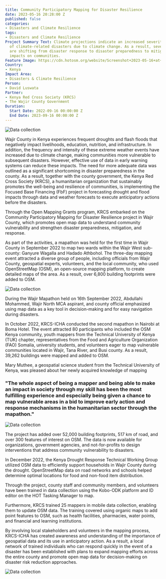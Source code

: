 ```yaml
---
title: Community Participatory Mapping for Disaster Resilience
date: 2023-05-16 20:28:00 Z
published: false
categories:
- Disasters and Climate Resilience
tags:
- Disasters and Climate Resilience
Project Summary Text: Climate projections indicate an increased severity and intensity
  of climate-related disasters due to climate change. As a result, several organizations
  are shifting from disaster response to disaster preparedness to mitigate disaster
  impacts on communities.
Feature Image: https://cdn.hotosm.org/website/Screenshot+2023-05-16+at+1.28.40+PM.png
Country:
- Kenya
Impact Area:
- Disasters & Climate Resilience
Person:
- David Luswata
Partner:
- Kenya Red Cross Society (KRCS)
- The Wajir County Government
Duration:
  Start Date: 2022-09-16 00:00:00 Z
  End Date: 2023-09-16 00:00:00 Z
---
```


![Data collection](https://cdn.hotosm.org/website/dsc_0793-4096x2734.jpg)

Wajir County in Kenya experiences frequent droughts and flash floods that negatively impact livelihoods, education, nutrition, and infrastructure. In addition, the frequency and intensity of these extreme weather events have increased due to climate change, making communities more vulnerable to subsequent disasters. However, effective use of data in early warning systems can reduce these impacts. The need for more adequate data was outlined as a significant shortcoming in disaster preparedness in the county. As a result, together with the county government, the Kenya Red Cross Society (KRCS), a humanitarian organization that sustainably promotes the well-being and resilience of communities, is implementing the Focused Base Financing (FbF) project in forecasting drought and flood impacts through data and weather forecasts to execute anticipatory actions before the disasters.

Through the Open Mapping Grants program, KRCS embarked on the Community Participatory Mapping for Disaster Resilience project in Wajir County, which promotes open map data to understand community vulnerability and strengthen disaster preparedness, mitigation, and response.

As part of the activities, a mapathon was held for the first time in Wajir County in September 2022 to map two wards within the Wajir West sub-county: Ganyure Wagalla and Hadado Athbohol. The three-day mapping event attracted a diverse group of people, including officials from Wajir County, geospatial experts, volunteers, and the local community, who used OpenStreetMap (OSM), an open-source mapping platform, to create detailed maps of the area. As a result, over 6,800 building footprints were added to OSM. 

![Data collection](https://cdn.hotosm.org/website/community-participatory-mapping-for-disaster-resilience-2.jpg)

During the Wajir Mapathon held on 16th September 2022, Abdullahi Mohammed, Wajir North MCA aspirant, and county official emphasized using map data as a key tool in decision-making and for easy navigation during disasters. 

In October 2022, KRCS-ICHA conducted the second mapathon in Nairobi at Boma Hotel. The event attracted 80 participants who included the OSM Kenya community, youth mappers from the Technical University of Kenya (TUK) chapter, representatives from the Food and Agriculture Organization (FAO) Somalia, university students, and volunteers eager to map vulnerable communities located in Wajir, Tana River, and Busi county. As a result, 39,262 buildings were mapped and added to OSM.  

Mary Muthee, a geospatial science student from the Technical University of Kenya, was pleased about her newly acquired knowledge of mapping 

<h3>"The whole aspect of being a mapper and being able to make an impact in society through my skill has been the most fulfilling experience and especially being given a chance to map vulnerable areas in a bid to improve early action and response mechanisms in the humanitarian sector through the mapathon." </h3>

![Data collection](https://cdn.hotosm.org/website/community-participatory-mapping-for-disaster-resilience-3.jpg)

The project has added over 52,000 building footprints, 517 km of road, and over 300 features of interest on OSM. The data is now available for organizations, government agencies, and not-for-profits to design interventions that address community vulnerability to disasters. 

In December 2022, the Kenya Drought Response Technical Working Group utilized OSM data to efficiently support households in Wajir County during the drought. OpenStreetMap data on road networks and schools helped determine optimal locations for food and non-food item distribution.

Through the project, county staff and community members, and volunteers have been trained in data collection using the Kobo-ODK platform and ID editor on the HOT Tasking Manager to map. 

Furthermore, KRCS trained 25 mappers in mobile data collection, enabling them to update OSM data. The training covered using organic maps to add point features to OSM, such as health facilities, pharmacies, water points, and financial and learning institutions. 

By involving local stakeholders and volunteers in the mapping process, KRCS-ICHA has created awareness and understanding of the importance of geospatial data and its use in anticipatory action. As a result, a local network of trained individuals who can respond quickly in the event of a disaster has been established with plans to expand mapping efforts across the entire county and promote open map data for decision-making on disaster risk reduction approaches. 

![Data collection](https://cdn.hotosm.org/website/community-participatory-mapping-for-disaster-resilience-4.jpg)
